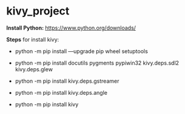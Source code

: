# kivy_project
**Install Python:** https://www.python.org/downloads/

**Steps** for install kivy:

* python -m pip install —upgrade pip wheel setuptools

* python -m pip install docutils pygments pypiwin32 kivy.deps.sdl2 kivy.deps.glew 

* python -m pip install kivy.deps.gstreamer

* python -m pip install kivy.deps.angle

* python -m pip install kivy
